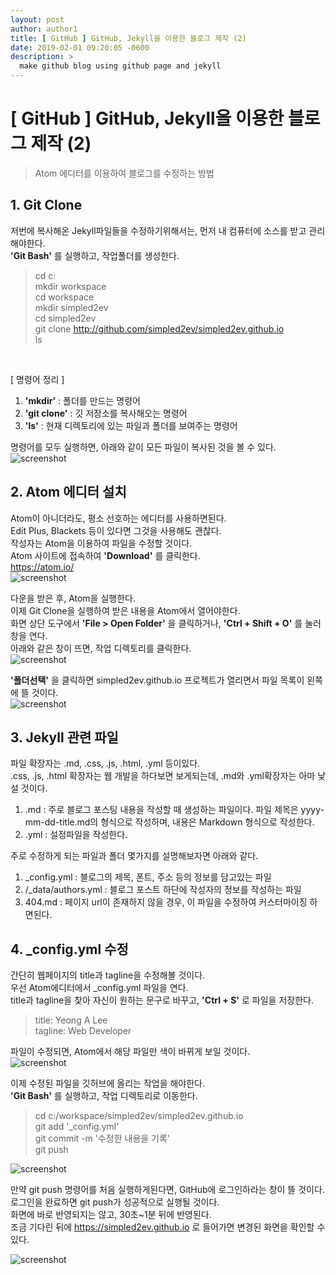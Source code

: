 ```yaml
---
layout: post
author: author1
title: [ GitHub ] GitHub, Jekyll을 이용한 블로그 제작 (2)
date: 2019-02-01 09:20:05 -0600
description: >
  make github blog using github page and jekyll
---
```

# [ GitHub ] GitHub, Jekyll을 이용한 블로그 제작 (2)

> Atom 에디터를 이용하여 블로그를 수정하는 방법  

## 1. Git Clone
저번에 복사해온 Jekyll파일들을 수정하기위해서는, 먼저 내 컴퓨터에 소스를 받고 관리해야한다.  
**'Git Bash'** 를 실행하고, 작업폴더를 생성한다.  

> cd c:  
> mkdir workspace  
> cd workspace  
> mkdir simpled2ev  
> cd simpled2ev  
> git clone http://github.com/simpled2ev/simpled2ev.github.io  
> ls  

<br>

[ 명령어 정리 ]
1. **'mkdir'** : 폴더를 만드는 명령어  
2. **'git clone'** : 깃 저장소를 복사해오는 명령어  
3. **'ls'** : 현재 디렉토리에 있는 파일과 폴더를 보여주는 명령어  

명령어를 모두 실행하면, 아래와 같이 모든 파일이 복사된 것을 볼 수 있다.  
![screenshot](/assets/img/blog/post-2019-02-01/git-clone1.JPG)  


## 2. Atom 에디터 설치
Atom이 아니더라도, 평소 선호하는 에디터를 사용하면된다.  
Edit Plus, Blackets 등이 있다면 그것을 사용해도 괜찮다.  
작성자는 Atom을 이용하여 파일을 수정할 것이다.  
Atom 사이트에 접속하여 **'Download'** 를 클릭한다.  
<https://atom.io/>  
![screenshot](/assets/img/blog/post-2019-02-01/atom-setting1.JPG)  

다운을 받은 후, Atom을 실행한다.  
이제 Git Clone을 실행하여 받은 내용을 Atom에서 열어야한다.  
화면 상단 도구에서 **'File > Open Folder'** 을 클릭하거나, **'Ctrl + Shift + O'** 를 눌러 창을 연다.  
아래와 같은 창이 뜨면, 작업 디렉토리를 클릭한다.  
![screenshot](/assets/img/blog/post-2019-02-01/atom-setting2.JPG)  

**'폴더선택'** 을 클릭하면 simpled2ev.github.io 프로젝트가 열리면서 파일 목록이 왼쪽에 뜰 것이다.  
![screenshot](/assets/img/blog/post-2019-02-01/atom-setting3.JPG)  


## 3. Jekyll 관련 파일
파일 확장자는 .md, .css, .js, .html, .yml 등이있다.  
.css, .js, .html 확장자는 웹 개발을 하다보면 보게되는데, .md와 .yml확장자는 아마 낯설 것이다.  
1. .md : 주로 블로그 포스팅 내용을 작성할 때 생성하는 파일이다.
파일 제목은 yyyy-mm-dd-title.md의 형식으로 작성하며, 내용은 Markdown 형식으로 작성한다.  
2. .yml : 설정파일을 작성한다.

주로 수정하게 되는 파일과 폴더 몇가지를 설명해보자면 아래와 같다.  
1. _config.yml : 블로그의 제목, 폰트, 주소 등의 정보를 담고있는 파일  
2. /_data/authors.yml : 블로그 포스트 하단에 작성자의 정보를 작성하는 파일  
3. 404.md : 페이지 url이 존재하지 않을 경우, 이 파일을 수정하여 커스터마이징 하면된다.  


## 4. _config.yml 수정
간단히 웹페이지의 title과 tagline을 수정해볼 것이다.  
우선 Atom에디터에서 _config.yml 파일을 연다.  
title과 tagline을 찾아 자신이 원하는 문구로 바꾸고, **'Ctrl + S'** 로 파일을 저장한다.  
> title: Yeong A Lee  
> tagline: Web Developer  

파일이 수정되면, Atom에서 해당 파일만 색이 바뀌게 보일 것이다.  
![screenshot](/assets/img/blog/post-2019-02-01/atom-setting4.JPG)  

이제 수정된 파일을 깃허브에 올리는 작업을 해야한다.  
**'Git Bash'** 를 실행하고, 작업 디렉토리로 이동한다.  

> cd c:/workspace/simpled2ev/simpled2ev.github.io  
> git add '_config.yml'  
> git commit -m '수정한 내용을 기록'  
> git push  

![screenshot](/assets/img/blog/post-2019-02-01/git-commit1.JPG)  

만약 git push 명령어를 처음 실행하게된다면, GitHub에 로그인하라는 창이 뜰 것이다.  
로그인을 완료하면 git push가 성공적으로 실행될 것이다.  
화면에 바로 반영되지는 않고, 30초~1분 뒤에 반영된다.  
조금 기다린 뒤에 https://simpled2ev.github.io 로 들어가면 변경된 화면을 확인할 수 있다.  

![screenshot](/assets/img/blog/post-2019-02-01/web-page1.JPG)  

